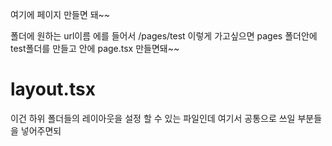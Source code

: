 여기에 페이지 만들면 돼~~ 

폴더에 원하는 url이름 에를 들어서 /pages/test 이렇게 가고싶으면
pages 폴더안에 test폴더를 만들고 안에 page.tsx 만들면돼~~ 



# layout.tsx 
이건 하위 폴더들의 레이아웃을 설정 할 수 있는 파일인데 여기서 공통으로 쓰일 부분들을 넣어주면되